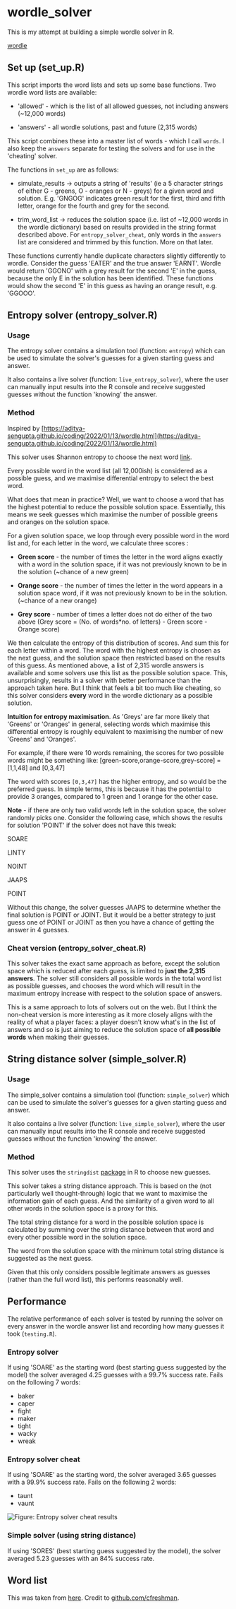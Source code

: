 # wordle_solver

This is my attempt at building a simple wordle solver in R.

[wordle](https://www.nytimes.com/games/wordle/index.html)

## Set up (set_up.R)

This script imports the word lists and sets up some base functions. Two wordle word lists are available:

* 'allowed' - which is the list of all allowed guesses, not including answers (~12,000 words)

* 'answers' - all wordle solutions, past and future (2,315 words) 

This script combines these into a master list of words - which I call `words`. I also keep the `answers` separate for testing the solvers and for use in the 'cheating' solver. 

The functions in `set_up` are as follows:

* simulate_results -> outputs a string of 'results' (ie a 5 character strings of either G - greens, O - oranges or N - greys) for a given word and solution. E.g. 'GNGOG' indicates green result for the first, third and fifth letter, orange for the fourth and grey for the second.

* trim_word_list -> reduces the solution space (i.e. list of ~12,000 words in the wordle dictionary) based on results provided in the string format described above. For `entropy_solver_cheat`, only words in the `answers` list are considered and trimmed by this function. More on that later.

These functions currently handle duplicate characters slightly differently to wordle. Consider the guess 'EATER' and the true answer 'EARNT'. Wordle would return 'GGONO' with a grey result for the second 'E' in the guess, because the only E in the solution has been identified. These functions would show the second 'E' in this guess as having an orange result, e.g. 'GGOOO'.

## Entropy solver (entropy_solver.R)

### Usage

The entropy solver contains a simulation tool (function: `entropy`) which can be used to simulate the solver's guesses for a given starting guess and answer. 

It also contains a live solver (function: `live_entropy_solver`), where the user can manually input results into the R console and receive suggested guesses without the function 'knowing' the answer.

### Method

Inspired by [https://aditya-sengupta.github.io/coding/2022/01/13/wordle.html](https://aditya-sengupta.github.io/coding/2022/01/13/wordle.html)

This solver uses Shannon entropy to choose the next word [link](https://en.wikipedia.org/wiki/Entropy_(information_theory)).

Every possible word in the word list (all 12,000ish) is considered as a possible guess, and we maximise differential entropy to select the best word. 

What does that mean in practice? Well, we want to choose a word that has the highest potential to reduce the possible solution space. Essentially, this means we seek guesses which maximise the number of possible greens and oranges on the solution space. 

For a given solution space, we loop through every possible word in the word list and, for each letter in the word, we calculate three scores :

* **Green score** - the number of times the letter in the word aligns exactly with a word in the solution space, if it was not previously known to be in the solution (~chance of a new green)

* **Orange score** - the number of times the letter in the word appears in a solution space word, if it was not previously known to be in the solution. (~chance of a new orange)

* **Grey score** - number of times a letter does not do either of the two above (Grey score = (No. of words*no. of letters) - Green score - Orange score)

We then calculate the entropy of this distribution of scores. And sum this for each letter within a word. The word with the highest entropy is chosen as the next guess, and the solution space then restricted based on the results of this guess. As mentioned above, a list of 2,315 wordle answers is available and some solvers use this list as the possible solution space. This, unsurprisingly, results in a solver with better performance than the approach taken here. But I think that feels a bit too much like cheating, so this solver considers **every** word in the wordle dictionary as a possible solution.

**Intuition for entropy maximisation**. As 'Greys' are far more likely that 'Greens' or 'Oranges' in general, selecting words which maximise this differential entropy is roughly equivalent to maximising the number of new 'Greens' and 'Oranges'.

For example, if there were 10 words remaining, the scores for two possible words might be something like: [green-score,orange-score,grey-score] = [1,1,48]  and  [0,3,47]

The word with scores `[0,3,47]` has the higher entropy, and so would be the preferred guess. In simple terms, this is because it has the potential to  provide 3 oranges, compared to 1 green and 1 orange for the other case. 

**Note** - if there are only two valid words left in the solution space, the solver randomly picks one. Consider the following case, which shows the results for solution 'POINT' if the solver does not have this tweak:

SOARE

LINTY

NOINT

JAAPS

POINT

Without this change, the solver guesses JAAPS to determine whether the final solution is POINT or JOINT. But it would be a better strategy to just guess one of POINT or JOINT as then you have a chance of getting the answer in 4 guesses.

### Cheat version (entropy_solver_cheat.R)

This solver takes the exact same approach as before, except the solution space which is reduced after each guess, is limited to **just the 2,315 answers**. The solver still considers all possible words in the total word list as possible guesses, and chooses the word which will result in the maximum entropy increase with respect to the solution space of answers.

This is a same approach to lots of solvers out on the web. But I think the non-cheat version is more interesting as it more closely aligns with the reality of what a player faces: a player doesn't know what's in the list of answers and so is just aiming to reduce the solution space of **all possible words** when making their guesses.

## String distance solver (simple_solver.R)

### Usage

The simple_solver contains a simulation tool (function: `simple_solver`) which can be used to simulate the solver's guesses for a given starting guess and answer. 

It also contains a live solver (function: `live_simple_solver`), where the user can manually input results into the R console and receive suggested guesses without the function 'knowing' the answer.

### Method

This solver uses the `stringdist` [package](https://cran.r-project.org/web/packages/stringdist/stringdist.pdf) in R to choose new guesses. 

This solver takes a string distance approach. This is based on the (not particularly well thought-through) logic that we want to maximise the information gain of each guess. And the similarity of a given word to all other words in the solution space is a proxy for this. 

The total string distance for a word in the possible solution space is calculated by summing over the string distance between that word and every other possible word in the solution space.

The word from the solution space with the minimum total string distance is suggested as the next guess.

Given that this only considers possible legitimate answers as guesses (rather than the full word list), this performs reasonably well.

## Performance

The relative performance of each solver is tested by running the solver on every answer in the wordle answer list and recording how many guesses it took (`testing.R`).

### Entropy solver
If using 'SOARE' as the starting word (best starting guess suggested by the model) the solver averaged 4.25 guesses with a 99.7% success rate. Fails on the following 7 words:

* baker
* caper
* fight
* maker
* tight
* wacky
* wreak

### Entropy solver cheat
If using 'SOARE' as the starting word, the solver averaged 3.65 guesses with a 99.9% success rate. Fails on the following 2 words:

* taunt
* vaunt

![Figure: Entropy solver cheat results](esc.png)

### Simple solver (using string distance)
If using 'SORES' (best starting guess suggested by the model), the solver averaged 5.23 guesses with an 84% success rate.

## Word list
This was taken from [here](https://gist.github.com/cfreshman). Credit to [github.com/cfreshman](https://github.com/cfreshman).
